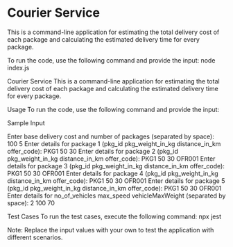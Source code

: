 # Courier Service

This is a command-line application for estimating the total delivery cost of each package and calculating the estimated delivery time for every package.

To run the code, use the following command and provide the input:
node index.js

Courier Service
This is a command-line application for estimating the total delivery cost of each package and calculating the estimated delivery time for every package.

Usage
To run the code, use the following command and provide the input:

Sample Input

Enter base delivery cost and number of packages (separated by space): 100 5
Enter details for package 1 (pkg_id pkg_weight_in_kg distance_in_km offer_code): PKG1 50 30
Enter details for package 2 (pkg_id pkg_weight_in_kg distance_in_km offer_code): PKG1 50 30 OFR001
Enter details for package 3 (pkg_id pkg_weight_in_kg distance_in_km offer_code): PKG1 50 30 OFR001
Enter details for package 4 (pkg_id pkg_weight_in_kg distance_in_km offer_code): PKG1 50 30 OFR001
Enter details for package 5 (pkg_id pkg_weight_in_kg distance_in_km offer_code): PKG1 50 30 OFR001
Enter details for no_of_vehicles max_speed vehicleMaxWeight (separated by space): 2 100 70

Test Cases
To run the test cases, execute the following command:
npx jest

Note:
Replace the input values with your own to test the application with different scenarios.
